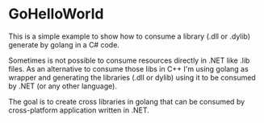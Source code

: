 # GoHelloWorld
This is a simple example to show how to consume a library (.dll or .dylib) generate by golang in a C# code.

Sometimes is not possible to consume resources directly in .NET like .lib files. As an alternative to consume those libs in C++ I'm using golang as wrapper and generating the libraries (.dll or dylib) using it to be consumed by .NET (or any other language).

The goal is to create cross libraries in golang that can be consumed by cross-platform application written in .NET.
